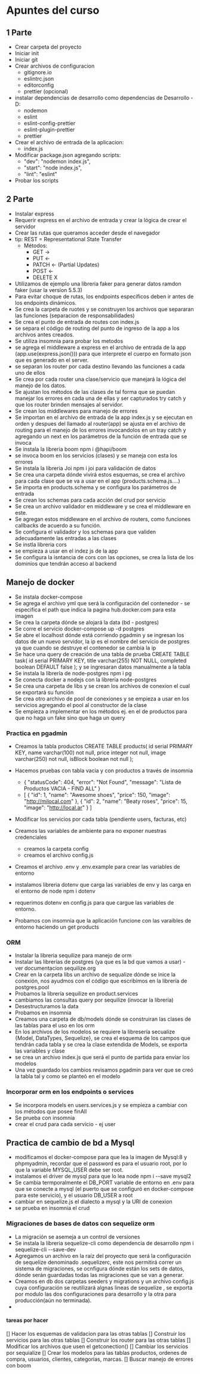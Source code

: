 # Apuntes del curso

## 1 Parte

- Crear carpeta del proyecto
- Iniciar init 
- Iniciar git
- Crear archivos de configuracion
  - gitignore.io
  - eslintrc.json
  - editorconfig
  - prettier (opcional)
- instalar dependencias de desarrollo como dependencias de Desarrollo -D:
  - nodemon
  - eslint
  - eslint-config-prettier
  - eslint-plugin-prettier
  - prettier
- Crear el archivo de entrada de la aplicacion:
  - index.js
- Modificar package.json agregando scripts:
  - "dev": "nodemon index.js",
  - "start": "node index.js",
  - "lint": "eslint"
- Probar los scripts

## 2 Parte

- Instalar express
- Requerir express en el archivo de entrada y crear la lógica de crear el servidor
- Crear las rutas que queramos acceder desde el navegador
- tip: REST = Representational State Transfer
  - Métodos: 
    - GET ->
    - PUT <-
    - PATCH <- (Partial Updates)
    - POST <- 
    - DELETE X
- Utilizamos de ejemplo una libreria faker para generar datos ramdon faker (usar la version 5.5.3)
- Para evitar choque de rutas, los endpoints específicos deben ir antes de los endpoints dinámicos.
- Se crea la carpeta de ruotes y se construyen los archivos que separaran las funciones (separacion de responsabilidades)
- Se crea el punto de entrada de routes con index.js
- se separa el código de routing del punto de ingreso de la app a los archivos antes creados.
- Se utiliza insomnia para probar los metodos
- se agrega el middleware a express en el archivo de entrada de la app (app.use(express.json())) para que interprete el cuerpo en formato json que es generado en el server. 
- se separan los router por cada destino llevando las funciones a cada uno de ellos
- Se crea por cada router una clase/servicio que manejará la lógica del manejo de los datos.
- Se ajustan los métodos de las clases de tal forma que se puedan manejar los errores en cada una de ellas y ser capturados try catch y que los router brinden mensajes al servidor.
 - Se crean los middlewares para manejo de errores
 - Se importan en el archivo de entrada de la app index.js y se ejecutan en orden y despues del llamado al router(app)
 se ajusta en el archivo de routing para el manejo de los errores invocandolos en un tray catch y agregando un next en los parámetros de la función de entrada que se invoca
- Se instala la libreria boom npm i @hapi/boom
- se invoca boom en los servicios (clases) y se maneja con esta los errores
- Se instala la libreria Joi npm i joi para validación de datos
- Se crea una carpeta dónde vivirá estos esquemas, se crea el archivo para cada  clase que se va a usar en el app (products.schema.js....)
- Se importa en products.schema y se configura los parámetros de entrada
- Se crean los schemas para cada acción del crud por servicio
- Se crea un archivo validador en middleware y se crea el middleware en este.
- Se agregan estos middleware en el archivo de routers, como funciones callbacks de acuerdo a su función.
- Se configura el validador y los schemas para que validen adecuadamente las entradas a las clases
- Se instla libreria cors
- se empieza a usar en el indez js de la app
- Se configura la isntancia de cors con las opciones, se crea la lista de los dominios que tendrán acceso al backend

## Manejo de docker

- Se instala docker-compose
- Se agrega el archivo yml que será la configuración del contenedor - se especifica el path que indica la pagina hub.docker.com para esta imagen
- Se crea la carpeta dónde se alojará la data (bd - postgres)
- Se corre el servicio docker-compose up -d postgres
- Se abre el localhost dónde está corriendo pgadmin y se ingresan los datos de un nuevo servidor, la ip es el nombre del servicio de postgres ya que cuando se destruye el contenedor se cambia la ip
- Se hace una query de creación de una tabla de prueba
CREATE TABLE task(
   id serial PRIMARY KEY,
	title varchar(255) NOT NULL,
	completed boolean DEFAULT false
);
y se ingresaran datos manualmente a la tabla
- Se instala la librería de node-postgres npm i pg
- Se conecta docker a nodejs con la librería node-postgres
- Se crea una carpeta de libs y se crean los archivos de conexion el cual se exportará su función
- Se crea otro archivo de pool de conexiones y se empieza a usar en los servicios agregando el pool al constructor de la clase
- Se empieza a implementar en los métodos ej. en el de productos para que no haga un fake sino que haga un query

### Practica en pgadmin
- Creamos la tabla productos
CREATE TABLE products(
	id serial PRIMARY KEY,
	name varchar(100) not null,
	price integer not null,
	image varchar(250) not null,
  isBlock boolean not null
);
- Hacemos pruebas con tabla vacia y con productos a través de insomnia
  - {
	"statusCode": 404,
	"error": "Not Found",
	"message": "Lista de Productos VACIA - FIND ALL"
  }
  - [
	{
		"id": 1,
		"name": "Awesome shoes",
		"price": 150,
		"image": "http://milocal.com"
	},
	{
		"id": 2,
		"name": "Beaty roses",
		"price": 15,
		"image": "http://local.ar"
	}
  ]  

- Modificar los servicios por cada tabla (pendiente users, facturas, etc)
- Creamos las variables de ambiente para no exponer nuestras credenciales
  - creamos la carpeta config
  - creamos el archivo config.js
- Creamos el archivo .env y .env.example para crear las variables de entorno
- instalamos libreria dotenv que carga las variables de env y las carga en el entorno de node npm i dotenv
- requerimos dotenv en config.js para que cargue las variables de entorno.
- Probamos con insomnia que la aplicación funcione con las varaibles de entorno haciendo un get products

### ORM
- Instalar la libreria sequilize para manejo de orm
- Instalar las librerías de postgres (ya que es la bd que vamos a usar) - ver documentacion sequilize.org
- Crear en la carpeta libs un archivo de sequalize dónde se inice la conexión, nos ayudmos con el código que escribimos en la librería de postgres.pool
- Probamos la librería sequilize en product.services
- cambiamos las consultas query por sequilize (invocar la librería)
- Desestructuramos la data
- Probamos en insomnia
- Creamos una carpeta de db/models dónde se construiran las clases de las tablas para el uso en los orm
- En los archivos de los modelos se requiere la libresería secualize {Model, DataTypes, Sequelize}, se crea  el esquema de los campos que tendrán cada tabla y se crea la clase extendida de Models, se exporta las variables y clase
- se crea un archivo index.js que será el punto de partida para enviar los modelos
- Una vez guardado los cambios revisamos pgadmin para ver que se creó la tabla tal y como se planteó en el modelo

### Incorporar orm en los endpoints o services
- Se incorpora models en users.services.js y se empieza a cambiar con los métodos que posee finAll
- Se prueba con insomnia
- crear el crud para cada servicio - ej user

## Practica de cambio de bd a Mysql
- modificamos el docker-compose para que lea la imagen de Mysql:8 y phpmyadmin, recordar que el password es para el usuario root, por lo que la variable MYSQL_USER debe ser root. 
- instalamos el driver de mysql para que lo lea node npm i --save mysql2
- Se cambia termporalmente el DB_PORT variable de entorno en .env para que se conecte a mysql (el puerto que se configuró en docker-compose para este servicio), y el usuario DB_USER a root
- cambiar en sequelize.js el dialecto a mysql y la URI de conexion
- se prueba en insomnia el crud

### Migraciones de bases de datos con sequelize orm
- La migración se asemeja a un control de versiones
- Se instala la libreria sequelize-cli como dependencia de desarrollo npm i sequelize-cli --save-dev
- Agregamos un archivo en la raíz del proyecto que será la configuración de sequelize denominado .sequelizerc, este nos permitirá correr un sistema de migraciones, se ocnfigura dónde están los sets de datos, dónde serán guardadas todas las migraciones que se van a generar.
- Creamos en db dos carpetas seeders y migrations y un archivo config.js cuya configuración se reutilizará algnas lineas de sequelize , se exporta por modulo las dos configuraciones para desarrollo y la otra para producción(aún no terminada).
- 


#### tareas por hacer 
[] Hacer los esquemas de validacion para las otras tablas
[] Construir los servicios para las otras tablas
[] Construir los router para las otras tablas
[] Modificar los archivos que usen el getconection()
[] Cambiar los servicios por sequialize
[] Crear los modelos para las tablas productos, ordenes de compra, usuarios, clientes, categorias, marcas.
[] Buscar manejo de errores con boom

